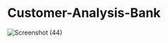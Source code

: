# Customer-Analysis-Bank
![Screenshot (44)](https://github.com/user-attachments/assets/6996b24c-b90b-41a9-9389-5b29b41ebe03)
